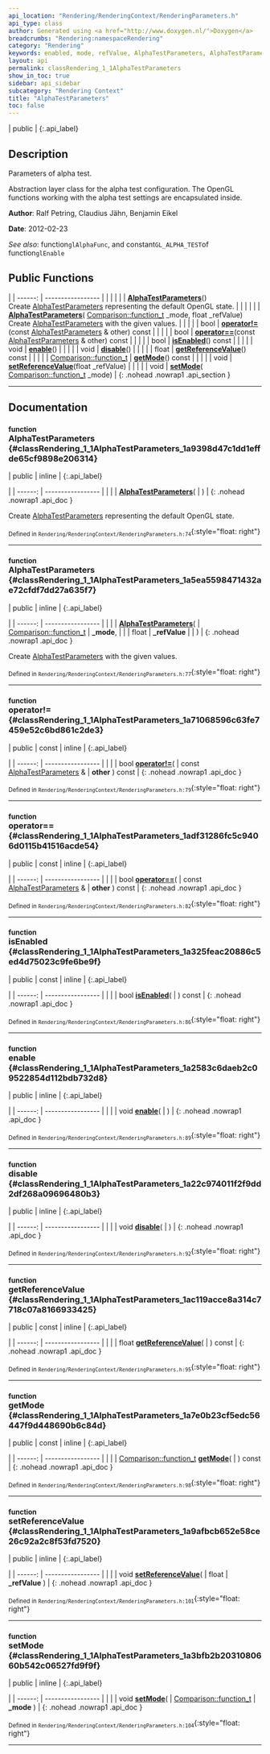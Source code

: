 ```yaml
---
api_location: "Rendering/RenderingContext/RenderingParameters.h"
api_type: class
author: Generated using <a href="http://www.doxygen.nl/">Doxygen</a>
breadcrumbs: "Rendering:namespaceRendering"
category: "Rendering"
keywords: enabled, mode, refValue, AlphaTestParameters, AlphaTestParameters, isEnabled, enable, disable, getReferenceValue, getMode, setReferenceValue, setMode
layout: api
permalink: classRendering_1_1AlphaTestParameters
show_in_toc: true
sidebar: api_sidebar
subcategory: "Rendering Context"
title: "AlphaTestParameters"
toc: false
---
```


| public |
{:.api_label}

## Description

Parameters of alpha test.

Abstraction layer class for the alpha test configuration. The OpenGL functions working with the alpha test settings are encapsulated inside.

**Author**: Ralf Petring, Claudius Jähn, Benjamin Eikel



**Date**: 2012-02-23



*See also*: function`glAlphaFunc`, and constant`GL_ALPHA_TEST`of function`glEnable`





## Public Functions

|
| ------: | ----------------- |
|  | |
|  | **[AlphaTestParameters](#classRendering_1_1AlphaTestParameters_1a9398d47c1dd1effde65cf9898e206314)**() <br/> Create [AlphaTestParameters](classRendering_1_1AlphaTestParameters) representing the default OpenGL state. |
|  | |
|  | **[AlphaTestParameters](#classRendering_1_1AlphaTestParameters_1a5ea5598471432ae72cfdf7dd27a635f7)**( [Comparison::function_t](namespaceRendering_1_1Comparison#namespaceRendering_1_1Comparison_1a16931e86f2034b760a8a74283dddc1d5)  _mode, float _refValue) <br/> Create [AlphaTestParameters](classRendering_1_1AlphaTestParameters) with the given values. |
|  | |
| bool | **[operator!=](#classRendering_1_1AlphaTestParameters_1a71068596c63fe7459e52c6bd861c2de3)**(const [AlphaTestParameters](classRendering_1_1AlphaTestParameters) & other) const |
|  | |
| bool | **[operator==](#classRendering_1_1AlphaTestParameters_1adf31286fc5c9406d0115b41516acde54)**(const [AlphaTestParameters](classRendering_1_1AlphaTestParameters) & other) const |
|  | |
| bool | **[isEnabled](#classRendering_1_1AlphaTestParameters_1a325feac20886c5ed4d75023c9fe6be9f)**() const |
|  | |
| void | **[enable](#classRendering_1_1AlphaTestParameters_1a2583c6daeb2c09522854d112bdb732d8)**() |
|  | |
| void | **[disable](#classRendering_1_1AlphaTestParameters_1a22c974011f2f9dd2df268a09696480b3)**() |
|  | |
| float | **[getReferenceValue](#classRendering_1_1AlphaTestParameters_1ac119acce8a314c7718c07a8166933425)**() const |
|  | |
| [Comparison::function_t](namespaceRendering_1_1Comparison#namespaceRendering_1_1Comparison_1a16931e86f2034b760a8a74283dddc1d5) | **[getMode](#classRendering_1_1AlphaTestParameters_1a7e0b23cf5edc56447f9d448690b6c84d)**() const |
|  | |
| void | **[setReferenceValue](#classRendering_1_1AlphaTestParameters_1a9afbcb652e58ce26c92a2c8f53fd7520)**(float _refValue) |
|  | |
| void | **[setMode](#classRendering_1_1AlphaTestParameters_1a3bfb2b2031080660b542c06527fd9f9f)**( [Comparison::function_t](namespaceRendering_1_1Comparison#namespaceRendering_1_1Comparison_1a16931e86f2034b760a8a74283dddc1d5)  _mode) |
{: .nohead .nowrap1 .api_section }


-------------------------------------------------------------------

## Documentation

### <small>function</small><br/> AlphaTestParameters {#classRendering_1_1AlphaTestParameters_1a9398d47c1dd1effde65cf9898e206314}

| public | inline |
{:.api_label}

|
| ------: | ----------------- |
|  |
|  **[AlphaTestParameters](#classRendering_1_1AlphaTestParameters_1a9398d47c1dd1effde65cf9898e206314)**( |  ) |
{: .nohead .nowrap1 .api_doc }

Create [AlphaTestParameters](classRendering_1_1AlphaTestParameters) representing the default OpenGL state.





<sub>Defined in `Rendering/RenderingContext/RenderingParameters.h:74`</sub>{:style="float: right"}

-------------------------------------------------------------------

### <small>function</small><br/> AlphaTestParameters {#classRendering_1_1AlphaTestParameters_1a5ea5598471432ae72cfdf7dd27a635f7}

| public | inline |
{:.api_label}

|
| ------: | ----------------- |
|  |
|  **[AlphaTestParameters](#classRendering_1_1AlphaTestParameters_1a5ea5598471432ae72cfdf7dd27a635f7)**( |  [Comparison::function_t](namespaceRendering_1_1Comparison#namespaceRendering_1_1Comparison_1a16931e86f2034b760a8a74283dddc1d5)  | **_mode**, |
| | float | **_refValue** |
|   ) |
{: .nohead .nowrap1 .api_doc }

Create [AlphaTestParameters](classRendering_1_1AlphaTestParameters) with the given values.





<sub>Defined in `Rendering/RenderingContext/RenderingParameters.h:77`</sub>{:style="float: right"}

-------------------------------------------------------------------

### <small>function</small><br/> operator!= {#classRendering_1_1AlphaTestParameters_1a71068596c63fe7459e52c6bd861c2de3}

| public | const | inline |
{:.api_label}

|
| ------: | ----------------- |
|  |
| bool **[operator!=](#classRendering_1_1AlphaTestParameters_1a71068596c63fe7459e52c6bd861c2de3)**( | const [AlphaTestParameters](classRendering_1_1AlphaTestParameters) & | **other** ) const |
{: .nohead .nowrap1 .api_doc }





<sub>Defined in `Rendering/RenderingContext/RenderingParameters.h:79`</sub>{:style="float: right"}

-------------------------------------------------------------------

### <small>function</small><br/> operator== {#classRendering_1_1AlphaTestParameters_1adf31286fc5c9406d0115b41516acde54}

| public | const | inline |
{:.api_label}

|
| ------: | ----------------- |
|  |
| bool **[operator==](#classRendering_1_1AlphaTestParameters_1adf31286fc5c9406d0115b41516acde54)**( | const [AlphaTestParameters](classRendering_1_1AlphaTestParameters) & | **other** ) const |
{: .nohead .nowrap1 .api_doc }





<sub>Defined in `Rendering/RenderingContext/RenderingParameters.h:82`</sub>{:style="float: right"}

-------------------------------------------------------------------

### <small>function</small><br/> isEnabled {#classRendering_1_1AlphaTestParameters_1a325feac20886c5ed4d75023c9fe6be9f}

| public | const | inline |
{:.api_label}

|
| ------: | ----------------- |
|  |
| bool **[isEnabled](#classRendering_1_1AlphaTestParameters_1a325feac20886c5ed4d75023c9fe6be9f)**( |  ) const |
{: .nohead .nowrap1 .api_doc }





<sub>Defined in `Rendering/RenderingContext/RenderingParameters.h:86`</sub>{:style="float: right"}

-------------------------------------------------------------------

### <small>function</small><br/> enable {#classRendering_1_1AlphaTestParameters_1a2583c6daeb2c09522854d112bdb732d8}

| public | inline |
{:.api_label}

|
| ------: | ----------------- |
|  |
| void **[enable](#classRendering_1_1AlphaTestParameters_1a2583c6daeb2c09522854d112bdb732d8)**( |  ) |
{: .nohead .nowrap1 .api_doc }





<sub>Defined in `Rendering/RenderingContext/RenderingParameters.h:89`</sub>{:style="float: right"}

-------------------------------------------------------------------

### <small>function</small><br/> disable {#classRendering_1_1AlphaTestParameters_1a22c974011f2f9dd2df268a09696480b3}

| public | inline |
{:.api_label}

|
| ------: | ----------------- |
|  |
| void **[disable](#classRendering_1_1AlphaTestParameters_1a22c974011f2f9dd2df268a09696480b3)**( |  ) |
{: .nohead .nowrap1 .api_doc }





<sub>Defined in `Rendering/RenderingContext/RenderingParameters.h:92`</sub>{:style="float: right"}

-------------------------------------------------------------------

### <small>function</small><br/> getReferenceValue {#classRendering_1_1AlphaTestParameters_1ac119acce8a314c7718c07a8166933425}

| public | const | inline |
{:.api_label}

|
| ------: | ----------------- |
|  |
| float **[getReferenceValue](#classRendering_1_1AlphaTestParameters_1ac119acce8a314c7718c07a8166933425)**( |  ) const |
{: .nohead .nowrap1 .api_doc }





<sub>Defined in `Rendering/RenderingContext/RenderingParameters.h:95`</sub>{:style="float: right"}

-------------------------------------------------------------------

### <small>function</small><br/> getMode {#classRendering_1_1AlphaTestParameters_1a7e0b23cf5edc56447f9d448690b6c84d}

| public | const | inline |
{:.api_label}

|
| ------: | ----------------- |
|  |
| [Comparison::function_t](namespaceRendering_1_1Comparison#namespaceRendering_1_1Comparison_1a16931e86f2034b760a8a74283dddc1d5) **[getMode](#classRendering_1_1AlphaTestParameters_1a7e0b23cf5edc56447f9d448690b6c84d)**( |  ) const |
{: .nohead .nowrap1 .api_doc }





<sub>Defined in `Rendering/RenderingContext/RenderingParameters.h:98`</sub>{:style="float: right"}

-------------------------------------------------------------------

### <small>function</small><br/> setReferenceValue {#classRendering_1_1AlphaTestParameters_1a9afbcb652e58ce26c92a2c8f53fd7520}

| public | inline |
{:.api_label}

|
| ------: | ----------------- |
|  |
| void **[setReferenceValue](#classRendering_1_1AlphaTestParameters_1a9afbcb652e58ce26c92a2c8f53fd7520)**( | float | **_refValue** ) |
{: .nohead .nowrap1 .api_doc }





<sub>Defined in `Rendering/RenderingContext/RenderingParameters.h:101`</sub>{:style="float: right"}

-------------------------------------------------------------------

### <small>function</small><br/> setMode {#classRendering_1_1AlphaTestParameters_1a3bfb2b2031080660b542c06527fd9f9f}

| public | inline |
{:.api_label}

|
| ------: | ----------------- |
|  |
| void **[setMode](#classRendering_1_1AlphaTestParameters_1a3bfb2b2031080660b542c06527fd9f9f)**( |  [Comparison::function_t](namespaceRendering_1_1Comparison#namespaceRendering_1_1Comparison_1a16931e86f2034b760a8a74283dddc1d5)  | **_mode** ) |
{: .nohead .nowrap1 .api_doc }





<sub>Defined in `Rendering/RenderingContext/RenderingParameters.h:104`</sub>{:style="float: right"}

-------------------------------------------------------------------

